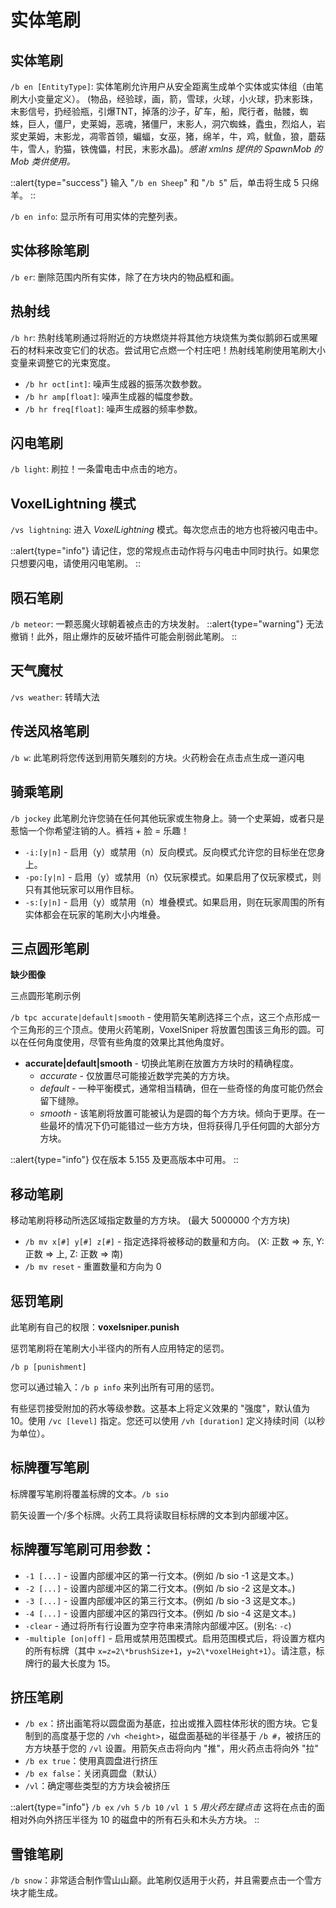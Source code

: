 # 实体笔刷
## 实体笔刷
`/b en [EntityType]`: 实体笔刷允许用户从安全距离生成单个实体或实体组（由笔刷大小变量定义）。 (物品，经验球，画，箭，雪球，火球，小火球，扔末影珠，末影信号，扔经验瓶，引爆TNT，掉落的沙子，矿车，船，爬行者，骷髅，蜘蛛，巨人，僵尸，史莱姆，恶魂，猪僵尸，末影人，洞穴蜘蛛，蠹虫，烈焰人，岩浆史莱姆，末影龙，凋零首领，蝙蝠，女巫，猪，绵羊，牛，鸡，鱿鱼，狼，蘑菇牛，雪人，豹猫，铁傀儡，村民，末影水晶)。*感谢 xmlns 提供的 SpawnMob 的 Mob 类供使用。*

::alert{type="success"}
输入 "`/b en Sheep`" 和 "`/b 5`" 后，单击将生成 5 只绵羊。
::

`/b en info`: 显示所有可用实体的完整列表。

## 实体移除笔刷

`/b er`: 删除范围内所有实体，除了在方块内的物品框和画。

## 热射线

`/b hr`: 热射线笔刷通过将附近的方块燃烧并将其他方块烧焦为类似鹅卵石或黑曜石的材料来改变它们的状态。尝试用它点燃一个村庄吧！热射线笔刷使用笔刷大小变量来调整它的光束宽度。

* `/b hr oct[int]`: 噪声生成器的振荡次数参数。
* `/b hr amp[float]`: 噪声生成器的幅度参数。
* `/b hr freq[float]`: 噪声生成器的频率参数。

## 闪电笔刷
`/b light`: 刷拉！一条雷电击中点击的地方。

## VoxelLightning 模式
`/vs lightning`: 进入 *VoxelLightning* 模式。每次您点击的地方也将被闪电击中。

::alert{type="info"}
请记住，您的常规点击动作将与闪电击中同时执行。如果您只想要闪电，请使用闪电笔刷。
::

## 陨石笔刷
`/b meteor`: 一颗恶魔火球朝着被点击的方块发射。
::alert{type="warning"}
无法撤销！此外，阻止爆炸的反破坏插件可能会削弱此笔刷。
::

## 天气魔杖

`/vs weather`: 转晴大法

## 传送风格笔刷

`/b w`: 此笔刷将您传送到用箭矢雕刻的方块。火药粉会在点击点生成一道闪电

## 骑乘笔刷

`/b jockey` 此笔刷允许您骑在任何其他玩家或生物身上。骑一个史莱姆，或者只是惹恼一个你希望注销的人。裤裆 + 脸 = 乐趣！
* `-i:[y|n]` - 启用（y）或禁用（n）反向模式。反向模式允许您的目标坐在您身上。
* `-po:[y|n]` - 启用（y）或禁用（n）仅玩家模式。如果启用了仅玩家模式，则只有其他玩家可以用作目标。
* `-s:[y|n]` - 启用（y）或禁用（n）堆叠模式。如果启用，则在玩家周围的所有实体都会在玩家的笔刷大小内堆叠。
## 三点圆形笔刷

**缺少图像**

三点圆形笔刷示例

`/b tpc accurate|default|smooth` - 使用箭矢笔刷选择三个点，这三个点形成一个三角形的三个顶点。使用火药笔刷，VoxelSniper 将放置包围该三角形的圆。可以在任何角度使用，尽管有些角度的效果比其他角度好。
* **accurate|default|smooth** - 切换此笔刷在放置方方块时的精确程度。
    * *accurate* - 仅放置尽可能接近数学完美的方方块。
    * *default* - 一种平衡模式，通常相当精确，但在一些奇怪的角度可能仍然会留下缝隙。
    * *smooth* - 该笔刷将放置可能被认为是圆的每个方方块。倾向于更厚。在一些最坏的情况下仍可能错过一些方方块，但将获得几乎任何圆的大部分方方块。

::alert{type="info"}
仅在版本 5.155 及更高版本中可用。
::

## 移动笔刷

移动笔刷将移动所选区域指定数量的方方块。 (最大 5000000 个方方块)
* `/b mv x[#] y[#] z[#]` - 指定选择将被移动的数量和方向。 (X: 正数 => 东, Y: 正数 => 上, Z: 正数 => 南)
* `/b mv reset` - 重置数量和方向为 0

## 惩罚笔刷

此笔刷有自己的权限：**voxelsniper.punish**

惩罚笔刷将在笔刷大小半径内的所有人应用特定的惩罚。

`/b p [punishment]`

您可以通过输入：`/b p info` 来列出所有可用的惩罚。

有些惩罚接受附加的药水等级参数。这基本上将定义效果的 "强度"，默认值为 10。使用 `/vc [level]` 指定。您还可以使用 `/vh [duration]` 定义持续时间（以秒为单位）。

## 标牌覆写笔刷

标牌覆写笔刷将覆盖标牌的文本。`/b sio`

箭矢设置一个/多个标牌。火药工具将读取目标标牌的文本到内部缓冲区。

## 标牌覆写笔刷可用参数：

* `-1 [...]` - 设置内部缓冲区的第一行文本。(例如 /b sio -1 这是文本。)
* `-2 [...]` - 设置内部缓冲区的第二行文本。(例如 /b sio -2 这是文本。)
* `-3 [...]` - 设置内部缓冲区的第三行文本。(例如 /b sio -3 这是文本。)
* `-4 [...]` - 设置内部缓冲区的第四行文本。(例如 /b sio -4 这是文本。)
* `-clear` - 通过将所有行设置为空字符串来清除内部缓冲区。(别名: `-c`)
* `-multiple [on|off]` - 启用或禁用范围模式。启用范围模式后，将设置方框内的所有标牌（其中 `x=z=2\*brushSize+1`，`y=2\*voxelHeight+1`）。请注意，标牌行的最大长度为 15。

## 挤压笔刷

* `/b ex`：挤出画笔将以圆盘面为基底，拉出或推入圆柱体形状的图方块。它复制到的高度基于您的 `/vh <height>`，磁盘面基础的半径基于 `/b #`，被挤压的方方块基于您的 `/vl` 设置。用箭矢点击将向内 "推"，用火药点击将向外 "拉"
* `/b ex true`：使用真圆盘进行挤压
* `/b ex false`：关闭真圆盘（默认）
* `/vl`：确定哪些类型的方方块会被挤压

::alert{type="info"}
`/b ex` `/vh 5` `/b 10` `/vl 1 5` *用火药左键点击* 这将在点击的面相对外向外挤压半径为 10 的磁盘中的所有石头和木头方方块。
::

## 雪锥笔刷
`/b snow`：非常适合制作雪山山巅。此笔刷仅适用于火药，并且需要点击一个雪方块才能生成。